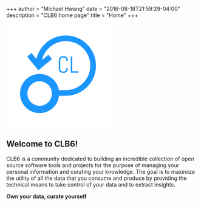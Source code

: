 +++
author = "Michael Hwang"
date = "2016-08-18T21:59:29-04:00"
description = "CLB6 home page"
title = "Home"
+++

![CLB6 logo](/img/clb6_logo.png)

## Welcome to CLB6!

CLB6 is a community dedicated to building an incredible collection of open source software tools and projects for the purpose of managing your personal information and curating your knowledge.  The goal is to maximize the utility of all the data that you consume and produce by providing the technical means to take control of your data and to extract insights.

**Own your data, curate yourself**

